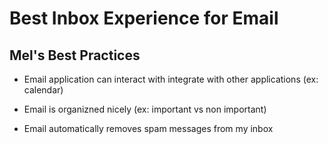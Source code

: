 # Best Inbox Experience for Email

## Mel's Best Practices

- Email application can interact with integrate with other applications (ex: calendar)
  
- Email is organizned nicely (ex: important vs non important)

- Email automatically removes spam messages from my inbox
